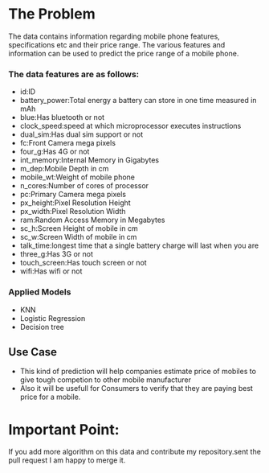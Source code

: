 # The Problem
The data contains information regarding mobile phone features, specifications etc and their price range. The various features and information can be used to predict the price range of a mobile phone.

### The data features are as follows:

* id:ID
* battery_power:Total energy a battery can store in one time measured in mAh
* blue:Has bluetooth or not
* clock_speed:speed at which microprocessor executes instructions
* dual_sim:Has dual sim support or not
* fc:Front Camera mega pixels
* four_g:Has 4G or not
* int_memory:Internal Memory in Gigabytes
* m_dep:Mobile Depth in cm
* mobile_wt:Weight of mobile phone
* n_cores:Number of cores of processor
* pc:Primary Camera mega pixels
* px_height:Pixel Resolution Height
* px_width:Pixel Resolution Width
* ram:Random Access Memory in Megabytes
* sc_h:Screen Height of mobile in cm
* sc_w:Screen Width of mobile in cm
* talk_time:longest time that a single battery charge will last when you are
* three_g:Has 3G or not
* touch_screen:Has touch screen or not
* wifi:Has wifi or not

### Applied Models
* KNN
* Logistic Regression
* Decision tree

## Use Case

* This kind of prediction will help companies estimate price of mobiles to give tough competion to other mobile manufacturer
* Also it will be usefull for Consumers to verify that they are paying best price for a mobile.

# Important Point:
If you add more algorithm on this data and contribute my repository.sent the pull request I am happy to merge it.
